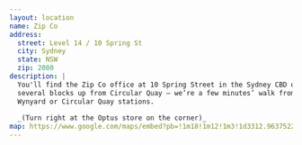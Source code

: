 ```yaml
---
layout: location
name: Zip Co
address:
  street: Level 14 / 10 Spring St
  city: Sydney
  state: NSW
  zip: 2000
description: |
  You'll find the Zip Co office at 10 Spring Street in the Sydney CBD off Pitt Street,
  several blocks up from Circular Quay — we’re a few minutes’ walk from Martin Place,
  Wynyard or Circular Quay stations.
  
  _(Turn right at the Optus store on the corner)_
map: https://www.google.com/maps/embed?pb=!1m18!1m12!1m3!1d3312.963752233493!2d151.20709931603972!3d-33.86482502628579!2m3!1f0!2f0!3f0!3m2!1i1024!2i768!4f13.1!3m3!1m2!1s0x6b12ae41e8cf1321%3A0xebf582fb17394d2!2s14%2F10+Spring+St%2C+Sydney+NSW+2000!5e0!3m2!1sen!2sau!4v1535078708444
---
```

